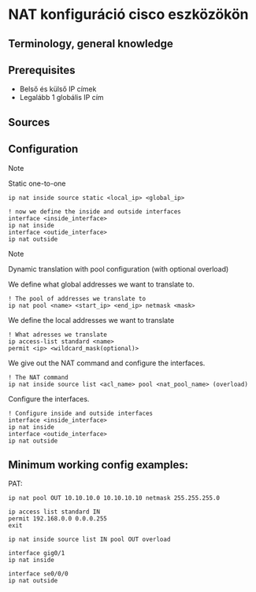 # NAT konfiguráció cisco eszközökön

Terminology, general knowledge
---


Prerequisites
---
- Belső és külső IP címek
- Legalább 1 globális IP cím

Sources
---

Configuration
---

> [!NOTE]  
> Static one-to-one

```
ip nat inside source static <local_ip> <global_ip>

! now we define the inside and outside interfaces
interface <inside_interface>
ip nat inside
interface <outide_interface>
ip nat outside
```


> [!NOTE]  
> Dynamic translation with pool configuration (with optional overload)

We define what global addresses we want to translate to.
```
! The pool of addresses we translate to
ip nat pool <name> <start_ip> <end_ip> netmask <mask>
```

We define the local addresses we want to translate
```
! What adresses we translate
ip access-list standard <name>
permit <ip> <wildcard_mask(optional)>
```

We give out the NAT command and configure the interfaces.
```
! The NAT command
ip nat inside source list <acl_name> pool <nat_pool_name> (overload)
```
Configure the interfaces.
```
! Configure inside and outside interfaces
interface <inside_interface>
ip nat inside
interface <outide_interface>
ip nat outside
```



Minimum working config examples:
---

PAT:
```
ip nat pool OUT 10.10.10.0 10.10.10.10 netmask 255.255.255.0

ip access list standard IN
permit 192.168.0.0 0.0.0.255
exit

ip nat inside source list IN pool OUT overload

interface gig0/1
ip nat inside

interface se0/0/0
ip nat outside
```